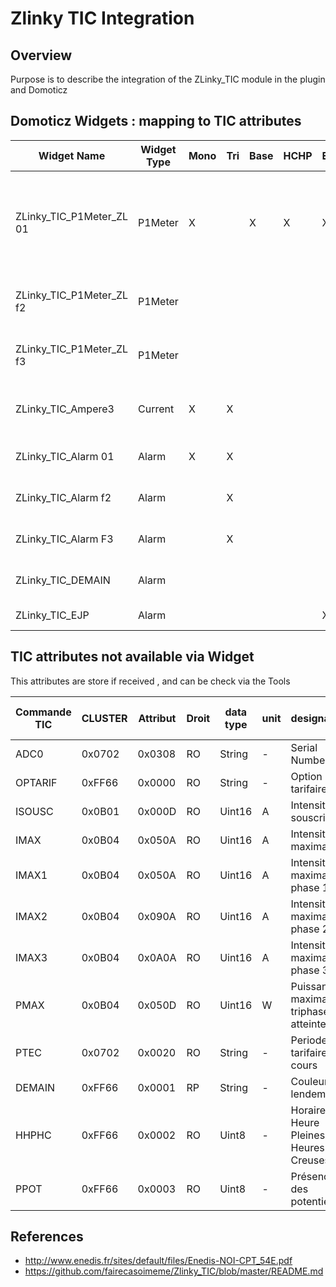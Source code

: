 # Zlinky TIC Integration

## Overview

Purpose is to describe the integration of the ZLinky_TIC module in the plugin and Domoticz

## Domoticz Widgets : mapping to TIC attributes

| Widget Name               | Widget Type | Mono | Tri | Base | HCHP | EJP | TEMPO | TIC Attributes                                           |  Details                                 |
| -----------               | ----------- | ---- | --- | ---- | ---- | --- | ----  | -------------------------------------------------------- | ---------------------------------------- |
| ZLinky_TIC_P1Meter_ZL 01  | P1Meter     |   X  |     |   X  |  X   |  X  |  X    | BASE, HCHP, HCHC, EJPHN, EJPHPM, BBRHCJB, BBRHPJB, PAPP  | 1st: Power in VA, 2nd: Consumption in Wh |
| ZLinky_TIC_P1Meter_ZL f2  | P1Meter     |      |     |      |      |     |  X    | BBRHCJW, BBRHPJW                                         | 1st: Power in VA, 2nd: Consumption in Wh |
| ZLinky_TIC_P1Meter_ZL f3  | P1Meter     |      |     |      |      |     |  X    | BBRHCJR, BBRHPJR                                         | 1st: Power in VA, 2nd: Consumption in Wh |
| ZLinky_TIC_Ampere3        | Current     |   X  |  X  |      |      |     |       | IINST, IINST1, IINST2, IINST3                            | Current in A                             |
| ZLinky_TIC_Alarm 01       | Alarm       |   X  |  X  |      |      |     |       | ADPS, ADIR1                                              | 80% - 01, 90% 02 , 98 03, Over 05        |
| ZLinky_TIC_Alarm f2       | Alarm       |      |  X  |      |      |     |       | ADIR2                                                    | 80% - 01, 90% 02 , 98 03, Over 05        |
| ZLinky_TIC_Alarm F3       | Alarm       |      |  X  |      |      |     |       | ADIR3                                                    | 80% - 01, 90% 02 , 98 03, Over 05        |
| ZLinky_TIC_DEMAIN         | Alarm       |      |     |      |      |     |  X    | DEMAIN                                                   | Next day color ( Blue, White, Red)       |
| ZLinky_TIC_EJP            | Alarm       |      |     |      |      |  X  |       | PEJP                                                     | prior notice EJP ( 30min)                |

## TIC attributes not available via Widget

This attributes are store if received , and can be check via the Tools

|Commande TIC|CLUSTER|Attribut |Droit |data type |unit   |designation                           |valeur par defaut|
|------------|-------|-------- |----- | -------  |-------|----                                  |-----------      |
|ADC0        |0x0702 | 0x0308  | RO   | String   |-      | Serial Number                        | NULL            |
|OPTARIF     |0xFF66 | 0x0000  | RO   | String   |-      | Option tarifaire                     | BASE            |
|ISOUSC      |0x0B01 | 0x000D  |RO    | Uint16   |A      | Intensité souscrite                  | 0               |
|IMAX        |0x0B04 | 0x050A  |RO    | Uint16   |A      | Intensité maximale                   | 0xFFFF          |
|IMAX1       |0x0B04 | 0x050A  |RO    | Uint16   |A      | Intensité maximale phase 1           | 0xFFFF          |
|IMAX2       |0x0B04 | 0x090A  |RO    | Uint16   |A      | Intensité maximale phase 2           | 0xFFFF          |
|IMAX3       |0x0B04 | 0x0A0A  |RO    | Uint16   |A      | Intensité maximale phase 3           | 0xFFFF          |
|PMAX        |0x0B04 | 0x050D  |RO    | Uint16   |W      | Puissance maximale triphasée atteinte| 0x8000          |
|PTEC        |0x0702 | 0x0020  |RO    | String   |-      | Periode tarifaire en cours           | NULL            |
|DEMAIN      |0xFF66 | 0x0001  |RP    | String   |-      | Couleur du lendemain                 | NULL            |
|HHPHC       |0xFF66 | 0x0002  |RO    | Uint8    |-      | Horaire Heure Pleines Heures Creuses | 0               |
|PPOT        |0xFF66 | 0x0003  |RO    | Uint8    |-      | Présence des potentiels              | 0               |

## References

* <http://www.enedis.fr/sites/default/files/Enedis-NOI-CPT_54E.pdf>
* <https://github.com/fairecasoimeme/Zlinky_TIC/blob/master/README.md>
